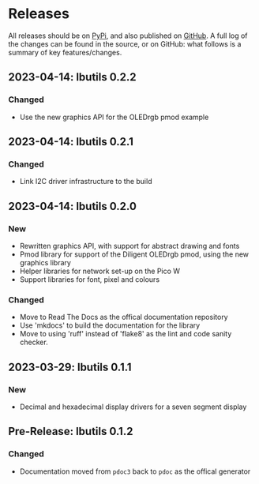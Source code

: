 # Releases

All releases should be on [PyPi](https://pypi.org/project/lbutils-mp/), and also published on [GitHub](https://github.com/dlove24/lbutils). A full log of the changes can be found in the source, or on GitHub: what follows is a summary of key features/changes.

## 2023-04-14: lbutils 0.2.2

### Changed

* Use the new graphics API for the OLEDrgb pmod example

## 2023-04-14: lbutils 0.2.1

### Changed

* Link I2C driver infrastructure to the build

## 2023-04-14: lbutils 0.2.0

### New

* Rewritten graphics API, with support for abstract drawing and fonts
* Pmod library for support of the Diligent OLEDrgb pmod, using the new graphics library
* Helper libraries for network set-up on the Pico W
* Support libraries for font, pixel and colours

### Changed

* Move to Read The Docs as the offical documentation repository
* Use 'mkdocs' to build the documentation for the library
* Move to using 'ruff' instead of 'flake8' as the lint and code sanity checker.

## 2023-03-29: lbutils 0.1.1

### New

- Decimal and hexadecimal display drivers for a seven segment display

## Pre-Release: lbutils 0.1.2

### Changed

- Documentation moved from `pdoc3` back to `pdoc` as the offical generator
